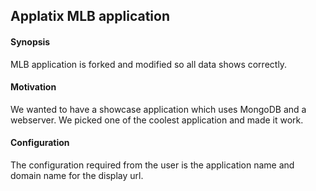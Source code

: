 ## Applatix MLB application

#### Synopsis

MLB application is forked and modified so all data shows correctly.

#### Motivation

We wanted to have a showcase application which uses MongoDB and a webserver. We picked one of the coolest application and made it work. 

#### Configuration

The configuration required from the user is the application name and domain name for the display url.


